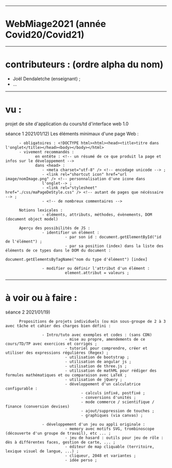 ________________________________________________________________________________________________________________________
# WebMiage2021 (année Covid20/Covid21)
________________________________________________________________________________________________________________________
# contributeurs : (ordre alpha du nom)
- Joël Dendaletche (enseignant) ;
- ...





________________________________________________________________________________________________________________________
# vu :
projet de site d'application du cours/td d'interface web 1.0

séance 1 2021/01/12) 
          Les éléments minimaux d'une page Web :
          
          - obligatoires : <!DOCTYPE html><html><head><title>titre dans l'onglet</title></head><body></body></html>
          - vivement recommandés : 
                 en entête : <!-- un résumé de ce que produit la page et infos sur le développement -->
                 dans <head> : 
                    - <meta charset="utf-8" /> <!-- encodage unicode --> ;
                    - <link rel="shortcut icon" href="url image/nomImage.png" /> <!-- personnalisation d'une icone dans 
                    l'onglet--> ;
                    - <link rel="stylesheet" href="./css/maPageDeStyle.css" /> <!-- autant de pages que nécéssaire --> ; 
                    - <!-- de nombreux commentaires -->
                    
          Notions lexicales :
                    - éléments, attributs, méthodes, évènements, DOM (document object model)
                    
          Aperçu des possibilités de JS :
                    - identifier un élément :
                              - par son id : document.getElementById("id de l'élément") ;
                              - par sa position (index) dans la liste des éléments de ce types dans le DOM du document : 
                                             document.getElementsByTagName("nom du type d'élément") [index]
                                             
                    - modifier ou définir l'attribut d'un élément :
                              element.attribut = valeurs ;
                              

________________________________________________________________________________________________________________________
# à voir ou à faire :

séance 2 2021/01/19) 

          Propositions de projets individuels (ou min sous-groupe de 2 à 3 avec tâche et cahier des charges bien défini :
          
                    - Intro/tuto avec exemples et codes : (sans CDN)
                              - mise au propre, amendements de ce cours/TD/TP avec exercices et corrigés ;
                              - tutoriel pour comprendre, créer et utiliser des expressions régulières (Regex) ; 
                              - utilisation de bootstrap ;
                              - utilisation de angular js ;
                              - utilisation de three.js ;
                              - utilisation de mathML pour rédiger des formules mathématiques et ou comparaison avec LaTeX ;
                              - utilisation de jQuery ;
                              - développement d'un calculatrice configurable :
                                     - calculs infixé, postfixé ;
                                     - conversions d'unités ;
                                     - mode commerce / scientifique / finance (conversion devises)
                                     - ajout/suppression de touches ;
                                     - graphiques (via canvas) ;
                          
                    - développement d'un jeu ou appli originale :
                              - memory avec motifs SVG, trombinoscope (découverte d'un groupe de travail), etc ... ;
                              - jeu de hasard : outils pour jeu de rôle : dès à différentes faces, gestion de carte, ... ;
                              - éditeur de map cliquable (territoire, lexique visuel de langue, ...) ;
                              - cliqueur, 2048 et variantes ;
                              - idée perso ;
                              
